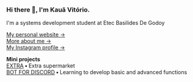 ### Hi there 👋, I'm Kauã Vitório.


I'm a systems development student at Etec Basilides De Godoy

[My personal website →](www.kauavitorio.com)<br/>
[More about me &rarr;](www.kauavitorio.com)<br/>
[My Instagram profile &rarr;](https://www.instagram.com/ka_vitorio/)

<b>Mini projects</b> <br/>
[EXTRA](https://github.com/Kauavitorio/Projeto-Extra)<b> • </b>Extra supermarket<br/>
[BOT FOR DISCORD](https://github.com/Kauavitorio/Bot-Discord)<b> • </b>Learning to develop basic and advanced functions

<!--
**Kauavitorio/Kauavitorio** is a ✨ _special_ ✨ repository because its `README.md` (this file) appears on your GitHub profile.

